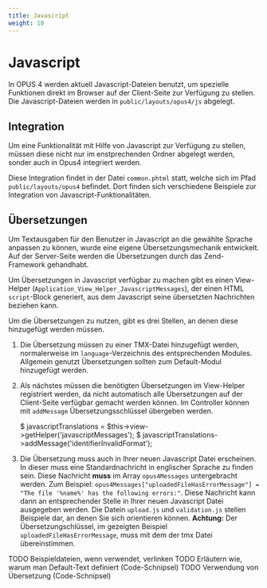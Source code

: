 ```yaml
---
title: Javascript
weight: 10
---
```


# Javascript

In OPUS 4 werden aktuell Javascript-Dateien benutzt, um spezielle Funktionen direkt im Browser auf der Client-Seite zur 
Verfügung zu stellen. Die Javascript-Dateien werden in `public/layouts/opus4/js` abgelegt.

## Integration

Um eine Funktionalität mit Hilfe von Javascript zur Verfügung zu stellen, müssen diese nicht nur im enstprechenden 
Ordner abgelegt werden, sonder auch in Opus4 integriert werden.

Diese Integration findet in der Datei `common.phtml` statt, welche sich im Pfad `public/layouts/opus4` befindet. Dort 
finden sich verschiedene Beispiele zur Integration von Javascript-Funktionalitäten.

## Übersetzungen

Um Textausgaben für den Benutzer in Javascript an die gewählte Sprache anpassen zu können, wurde eine eigene 
Übersetzungsmechanik entwickelt. Auf der Server-Seite werden die Übersetzungen durch das Zend-Framework gehandhabt.  

Um Übersetzungen in Javascript verfügbar zu machen gibt es einen View-Helper 
(`Application_View_Helper_JavascriptMessages`), der einen HTML `script`-Block generiert, aus dem Javascript seine 
übersetzten Nachrichten beziehen kann. 

Um die Übersetzungen zu nutzen, gibt es drei Stellen, an denen diese hinzugefügt werden müssen.

1. Die Übersetzung müssen zu einer TMX-Datei hinzugefügt werden, normalerweise im `language`-Verzeichnis des 
   entsprechenden Modules. Allgemein genutzt Übersetzungen sollten zum Default-Modul hinzugefügt werden.

2. Als nächstes müssen die benötigten Übersetzungen im View-Helper registriert werden, da nicht automatisch alle
   Übersetzungen auf der Client-Seite verfügbar gemacht werden können. Im Controller können mit `addMessage`
   Übersetzungsschlüssel übergeben werden.


    $ javascriptTranslations = $this->view->getHelper('javascriptMessages');
    $ javascriptTranslations->addMessage('identifierInvalidFormat');

3. Die Übersetzung muss auch in Ihrer neuen Javascript Datei erscheinen. In dieser muss eine Standardnachricht in 
englischer Sprache zu finden sein. Diese Nachricht **muss** im Array `opus4Messages` untergebracht werden. Zum Beispiel:
 `opus4Messages["uploadedFileHasErrorMessage"] = "The file '%name%' has the following errors:"`. Diese Nachricht kann 
dann an entsprechender Stelle in Ihrer neuen Javascript Datei ausgegeben werden. Die Datein `upload.js` und 
`validation.js` stellen Beispiele dar, an denen Sie sich orientieren können. 
**Achtung:** Der Übersetzungschlüssel, im gezeigten Beispiel `uploadedFileHasErrorMessage`, muss mit dem der tmx Datei 
übereinstimmen.

TODO Beispieldateien, wenn verwendet, verlinken
TODO Erläutern wie, warum man Default-Text definiert (Code-Schnipsel)
TODO Verwendung von Übersetzung (Code-Schnipsel)


